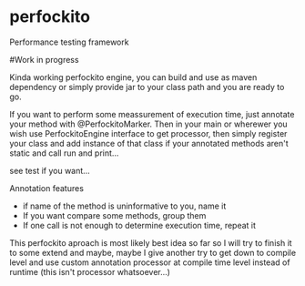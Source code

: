 # perfockito
Performance testing framework

#Work in progress

Kinda working perfockito engine, you can build and use as maven dependency or simply provide jar to your class path and you are
ready to go.

If you want to perform some meassurement of execution time, just annotate your method with @PerfockitoMarker.
Then in your main or wherewer you wish use PerfockitoEngine interface to get processor, then simply register your class
and add instance of that class if your annotated methods aren't static and call run and print...

see test if you want...

Annotation features
* if name of the method is uninformative to you, name it
* If you want compare some methods, group them
* If one call is not enough to determine execution time, repeat it

This perfockito aproach is most likely best idea so far so I will try to finish it to some extend and maybe, maybe 
I give another try to get down to compile level and use custom annotation processor at compile time level instead
of runtime (this isn't processor whatsoever...)
